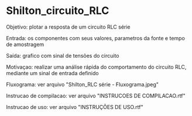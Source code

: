 # Shilton_circuito_RLC


Objetivo:
	plotar a resposta de um circuito RLC série 

	
Entrada: 
	os componentes com seus valores, parametros da fonte e tempo de amostragem
	
Saída: 
	grafico com sinal de tensões do circuito

Motivaçao:
	realizar uma análise rápida do comportamento do circuito RLC, mediante um sinal de entrada definido

Fluxograma:
	ver arquivo "Shilton_RLC série - Fluxograma.jpeg"
	
Instrucao de compilacao:
	ver arquivo "INSTRUCOES DE COMPILACAO.rtf"
	
Instrucao de uso:
	ver arquivo "INSTRUÇÕES DE USO.rtf"